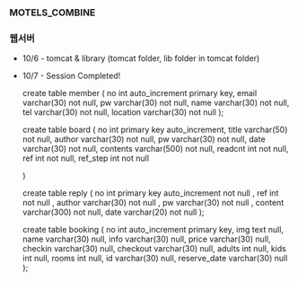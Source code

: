 ### MOTELS_COMBINE
### 웹서버

* 10/6 - tomcat & library 
          (tomcat folder, lib folder in tomcat folder)

* 10/7 - Session Completed!
  
    
    create table member
    (
        no       int auto_increment
    primary key,
        email    varchar(30) not null,
        pw       varchar(30) not null,
        name     varchar(30) not null,
        tel      varchar(30) not null,
        location varchar(30) not null
    );
    
    create table board (
        no       int primary key auto_increment,
        title    varchar(50) not null,
        author   varchar(30) not null,
        pw       varchar(30) not null,
        date     varchar(30) not null,
        contents varchar(500) not null,
        readcnt  int         not null,
        ref      int         not null,
        ref_step int         not null

    )
 
    create table reply (
        no int primary key auto_increment not null ,
        ref int not null ,
        author varchar(30) not null ,
        pw varchar(30) not null ,
        content varchar(300) not null,
        date varchar(20) not null
    );
    
    create table booking
    (
        no           int auto_increment
            primary key,
        img          text        null,
        name         varchar(30) null,
        info         varchar(30) null,
        price        varchar(30) null,
        checkin      varchar(30) null,
        checkout     varchar(30) null,
        adults       int         null,
        kids         int         null,
        rooms        int         null,
        id           varchar(30) null,
        reserve_date varchar(30) null
    );